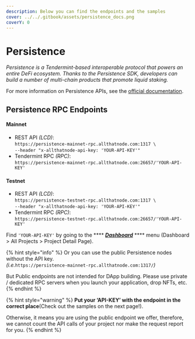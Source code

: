 ```yaml
---
description: Below you can find the endpoints and the samples
cover: ../../.gitbook/assets/persistence_docs.png
coverY: 0
---
```


# Persistence

_Persistence is a Tendermint-based interoperable protocol that powers an entire DeFi ecosystem. Thanks to the Persistence SDK, developers can build a number of multi-chain products that promote liquid staking._



For more information on Persistence APIs, see the [official documentation](https://github.com/persistenceOne/persistenceSDK#readme).

## Persistence RPC Endpoints

#### Mainnet

* REST API _(LCD)_: \
  `https://persistence-mainnet-rpc.allthatnode.com:1317 \`\
  `--header "x-allthatnode-api-key: 'YOUR-API-KEY'"`
* Tendermint RPC _(RPC)_: \
  `https://persistence-mainnet-rpc.allthatnode.com:26657/'YOUR-API-KEY'`

#### Testnet

* REST API _(LCD)_:\
  `https://persistence-testnet-rpc.allthatnode.com:1317 \`\
  `--header "x-allthatnode-api-key: 'YOUR-API-KEY'"`
* Tendermint RPC _(RPC)_: \
  `https://persistence-testnet-rpc.allthatnode.com:26657/'YOUR-API-KEY'`



Find `'YOUR-API-KEY'` by going to the **** [_**Dashboard**_](https://www.allthatnode.com/dashboard.dsrv) **** menu (Dashboard > All Projects > Project Detail Page).

{% hint style="info" %}
Or you can use the public Persistence nodes without the API key. \
_(i.e._`https://persistence-mainnet-rpc.allthatnode.com:1317/`_)_

But Public endpoints are not intended for DApp building. Please use private / dedicated RPC servers when you launch your application, drop NFTs, etc.
{% endhint %}

{% hint style="warning" %}
**Put your ‘API-KEY’ with the endpoint in the correct place**(Check out the samples on the next page!).&#x20;

Otherwise, it means you are using the public endpoint we offer, therefore, we cannot count the API calls of your project nor make the request report for you.
{% endhint %}

